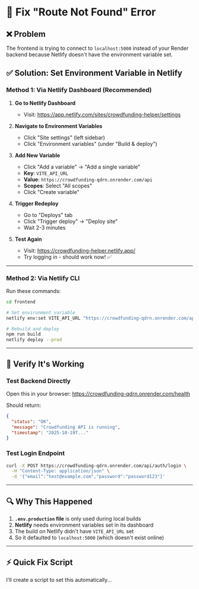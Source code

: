# 🔧 Fix "Route Not Found" Error

## ❌ Problem
The frontend is trying to connect to `localhost:5000` instead of your Render backend because Netlify doesn't have the environment variable set.

## ✅ Solution: Set Environment Variable in Netlify

### Method 1: Via Netlify Dashboard (Recommended)

1. **Go to Netlify Dashboard**
   - Visit: https://app.netlify.com/sites/crowdfunding-helper/settings

2. **Navigate to Environment Variables**
   - Click "Site settings" (left sidebar)
   - Click "Environment variables" (under "Build & deploy")

3. **Add New Variable**
   - Click "Add a variable" → "Add a single variable"
   - **Key**: `VITE_API_URL`
   - **Value**: `https://crowdfunding-qdrn.onrender.com/api`
   - **Scopes**: Select "All scopes"
   - Click "Create variable"

4. **Trigger Redeploy**
   - Go to "Deploys" tab
   - Click "Trigger deploy" → "Deploy site"
   - Wait 2-3 minutes

5. **Test Again**
   - Visit: https://crowdfunding-helper.netlify.app/
   - Try logging in - should work now! ✅

---

### Method 2: Via Netlify CLI

Run these commands:

```bash
cd frontend

# Set environment variable
netlify env:set VITE_API_URL "https://crowdfunding-qdrn.onrender.com/api"

# Rebuild and deploy
npm run build
netlify deploy --prod
```

---

## 🧪 Verify It's Working

### Test Backend Directly
Open this in your browser:
https://crowdfunding-qdrn.onrender.com/health

Should return:
```json
{
  "status": "OK",
  "message": "Crowdfunding API is running",
  "timestamp": "2025-10-19T..."
}
```

### Test Login Endpoint
```bash
curl -X POST https://crowdfunding-qdrn.onrender.com/api/auth/login \
  -H "Content-Type: application/json" \
  -d '{"email":"test@example.com","password":"password123"}'
```

---

## 🔍 Why This Happened

1. **`.env.production` file** is only used during local builds
2. **Netlify** needs environment variables set in its dashboard
3. The build on Netlify didn't have `VITE_API_URL` set
4. So it defaulted to `localhost:5000` (which doesn't exist online)

---

## ⚡ Quick Fix Script

I'll create a script to set this automatically...

